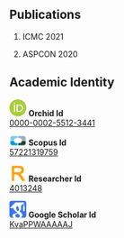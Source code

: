 ## Publications

1. ICMC 2021

2. ASPCON 2020

## Academic Identity

<img src="https://github.com/kiranpurohit/Publications/blob/main/Images/orcid.png" width="30">  **Orchid Id <br />** [0000-0002-5512-3441](https://orcid.org/0000-0002-5512-3441)

<img src="https://github.com/kiranpurohit/Publications/blob/main/Images/scopus.png" width="30"> **Scopus Id  <br />** [57221319759](https://www.scopus.com/authid/detail.uri?authorId=57221319759)

<img src="https://github.com/kiranpurohit/Publications/blob/main/Images/researcher-id.jpg" width="30"> **Researcher Id  <br />** [4013248](https://publons.com/researcher/4013248/kiran-purohit/)

<img src="https://github.com/kiranpurohit/Publications/blob/main/Images/google_scholar.png" width="30"> **Google Scholar Id  <br />** [KvaPPWAAAAAJ](https://scholar.google.com/citations?user=KvaPPWAAAAAJ&hl=en)



